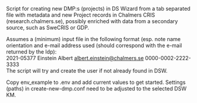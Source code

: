 Script for creating new DMP:s (projects) in DS Wizard from a tab separated file with metadata and new Project records in Chalmers CRIS (research.chalmers.se), possibly enriched with data from a secondary source, such as SweCRIS or GDP.

Assumes a (minimum) input file in the following format (esp. note name orientation and e-mail address used (should correspond with the e-mail returned by the Idp):   
2021-05377	Einstein Albert   albert.einstein@chalmers.se	0000-0002-2222-3333   
The script will try and create the user if not already found in DSW.

Copy env_example to .env and add current values to get started. Settings (paths) in create-new-dmp.conf need to be adjusted to the selected DSW KM.
